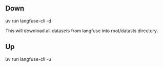## Down

uv run langfuse-cli -d

This will download all datasets from langfuse into root/datasts directory.


## Up 

uv run langfuse-cli -u